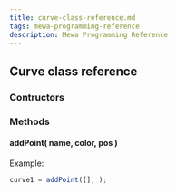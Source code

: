 ```yaml
---
title: curve-class-reference.md
tags: mewa-programming-reference
description: Mewa Programming Reference
---
```



## Curve class reference

### Contructors

### Methods

#### addPoint( name, color, pos )

Example:
```javascript
curve1 = addPoint([], );
```


